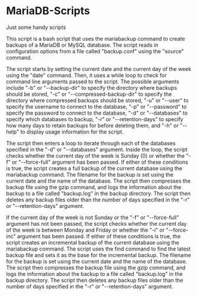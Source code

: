 # MariaDB-Scripts
Just some handy scripts


This script is a bash script that uses the mariabackup command to create backups of a MariaDB or MySQL database. The script reads in configuration options from a file called "backup.conf" using the "source" command.

The script starts by setting the current date and the current day of the week using the "date" command. Then, it uses a while loop to check for command line arguments passed to the script. The possible arguments include "-b" or "--backup-dir" to specify the directory where backups should be stored, "-c" or "--compressed-backup-dir" to specify the directory where compressed backups should be stored, "-u" or "--user" to specify the username to connect to the database, "-p" or "--password" to specify the password to connect to the database, "-d" or "--databases" to specify which databases to backup, "-r" or "--retention-days" to specify how many days to retain backups for before deleting them, and "-h" or "--help" to display usage information for the script.

The script then enters a loop to iterate through each of the databases specified in the "-d" or "--databases" argument. Inside the loop, the script checks whether the current day of the week is Sunday (0) or whether the "-f" or "--force-full" argument has been passed. If either of these conditions is true, the script creates a full backup of the current database using the mariabackup command. The filename for the backup is set using the current date and the name of the database. The script then compresses the backup file using the gzip command, and logs the information about the backup to a file called "backup.log" in the backup directory. The script then deletes any backup files older than the number of days specified in the "-r" or "--retention-days" argument.

If the current day of the week is not Sunday or the "-f" or "--force-full" argument has not been passed, the script checks whether the current day of the week is between Monday and Friday or whether the "-i" or "--force-inc" argument has been passed. If either of these conditions is true, the script creates an incremental backup of the current database using the mariabackup command. The script uses the find command to find the latest backup file and sets it as the base for the incremental backup. The filename for the backup is set using the current date and the name of the database. The script then compresses the backup file using the gzip command, and logs the information about the backup to a file called "backup.log" in the backup directory. The script then deletes any backup files older than the number of days specified in the "-r" or "--retention-days" argument.
